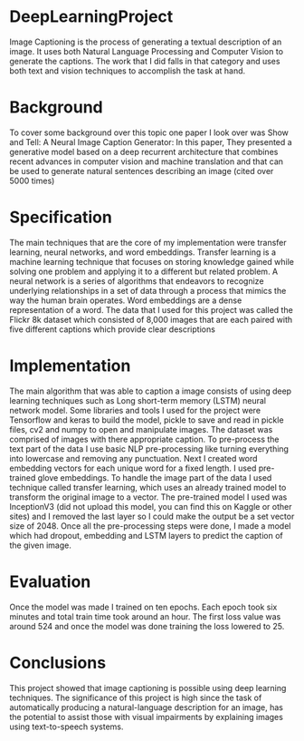 # DeepLearningProject
Image Captioning is the process of generating a textual description of an image. It uses both Natural  Language Processing and Computer Vision to generate the captions. The work that I did falls in  that category and uses both text and vision techniques to accomplish the task at hand.

# Background

To cover some background over this topic one paper I look over was Show and Tell: A Neural Image
 Caption Generator: In this paper, They presented a generative model based on a deep recurrent
 architecture that combines recent advances in computer vision and machine translation and that
 can be used to generate natural sentences describing an image (cited over 5000 times)

 
# Specification

 The main techniques that are the core of my implementation were transfer learning, neural networks,
 and word embeddings. Transfer learning is a machine learning technique that focuses on storing
 knowledge gained while solving one problem and applying it to a different but related problem. A
 neural network is a series of algorithms that endeavors to recognize underlying relationships in a set
 of data through a process that mimics the way the human brain operates. Word embeddings are a
 dense representation of a word. The data that I used for this project was called the Flickr 8k dataset
 which consisted of 8,000 images that are each paired with five different captions which provide clear
 descriptions


 # Implementation


  The main algorithm that was able to caption a image consists of using deep learning techniques
 such as Long short-term memory (LSTM) neural network model. Some libraries and tools I used
 for the project were Tensorflow and keras to build the model, pickle to save and read in pickle files,
 cv2 and numpy to open and manipulate images. The dataset was comprised of images with there
 appropriate caption. To pre-process the text part of the data I use basic NLP pre-processing like
turning everything into lowercase and removing any punctuation. Next I created word embedding
 vectors for each unique word for a fixed length. I used pre-trained glove embeddings. To handle
 the image part of the data I used technique called transfer learning, which uses an already trained
 model to transform the original image to a vector. The pre-trained model I used was InceptionV3 (did not upload this model, you can find this on Kaggle or other sites)
 and I removed the last layer so I could make the output be a set vector size of 2048. Once all the
 pre-processing steps were done, I made a model which had dropout, embedding and LSTM layers to
 predict the caption of the given image.



 # Evaluation
 Once the model was made I trained on ten epochs. Each epoch took six minutes and total train time
 took around an hour. The first loss value was around 524 and once the model was done training
 the loss lowered to 25.

 
 # Conclusions
 This project showed that image captioning is possible using deep learning techniques. The significance
 of this project is high since the task of automatically producing a natural-language description for
 an image, has the potential to assist those with visual impairments by explaining images using
 text-to-speech systems.
